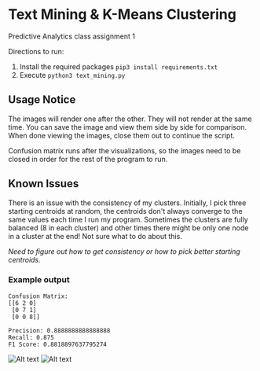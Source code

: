 # Text Mining & K-Means Clustering 

Predictive Analytics class assignment 1

Directions to run:
1. Install the required packages
`pip3 install requirements.txt`
2. Execute 
`python3 text_mining.py`



## Usage Notice
The images will render one after the other. They will not render at the same time. You can save the image and view them side by side for comparison.
When done viewing the images, close them out to continue the script.


Confusion matrix runs after the visualizations, so the images  need to be closed in order for the rest of the program to run.


## Known Issues
There is an issue with the consistency of my clusters. Initially, I pick three starting centroids at random, the centroids don't always converge to the same values each time I run my program. Sometimes the clusters are fully balanced (8 in each cluster) and other times there might be only one node in a cluster at the end! Not sure what to do about this.

_Need to figure out how to get consistency or how to pick better starting centroids._


### Example output
```
Confusion Matrix:
[[6 2 0]
 [0 7 1]
 [0 0 8]]

Precision: 0.8888888888888888
Recall: 0.875
F1 Score: 0.8818897637795274
```


![Alt text](https://github.com/caralinebruz/pa_py_assign1/blob/main/actual_3.png?raw=true)
![Alt text](https://github.com/caralinebruz/pa_py_assign1/blob/main/predicted_3.png?raw=true)
